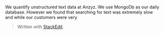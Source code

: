 We quantify unstructured text data at Anzyz. We use MongoDb as our daily database. 
However we found that searching for text was extremely slow and while our customers were very   

> Written with [StackEdit](https://stackedit.io/).
<!--stackedit_data:
eyJoaXN0b3J5IjpbLTQzNDY1ODUyNCwyMjU3OTA5MjYsNzMwOT
k4MTE2XX0=
-->